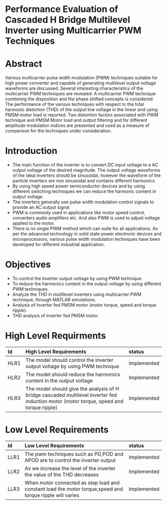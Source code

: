 # Performance Evaluation of Cascaded H Bridge Multilevel Inverter using Multicarrier PWM Techniques

# Abstract
Various multicarrier pulse width modulation (PWM) techniques suitable for high power converter and capable of generating multilevel output voltage waveforms are discussed. Several interesting characteristics of the multicarrier PWM techniques are revealed. A multicarrier PWM technique combining the disposition and the phase shifted concepts is considered. The performance of the various techniques with respect to the total harmonic distortion (THD) of the output line voltage in the linear and using PMSM motor load is reported. Two distortion factors associated with PWM technique and PMSM Motor load and output filtering and for different amplitude modulation indices are presented and used as a measure of comparison for the techniques under consideration.	

# Introduction
- The main function of the inverter is to convert DC input voltage to a AC output voltage of the desired magnitude. The output voltage waveforms of the ideal inverters should be sinusoidal, however the waveform of the particle inverters are non sinusoidal and contains different harmonics.
- By using high speed power semiconductor devices and by using different switching techniques we can reduce the harmonic content in output voltage.
- The inverters generally use pulse width modulation control signals to provide an AC output signal.
- PWM is commonly used in applications like motor speed control, converters audio amplifiers etc. And also PWM is used to adjust voltage applied to the motor.
- There is no single PWM method which can suite for all applications. As per the advanced technology in solid state power electronic devices and microprocessors, various pulse width modulation techniques have been developed for different industrial application.

# Objectives
- To control the inverter output voltage by using PWM technique.
- To reduce the harmonics content in the output voltage by using different PWM techniques. 
- Analyze the THD in multilevel inverters using multicarrier PWM technique, through MATLAB simulations. 
- Analysis of Inverter fed PMSM motor (motor torque, speed and torque ripple).
- THD analysis of inverter fed PMSM motor. 


# High Level Requirments
| Id          |  High Level Requirements  |    status  |
| :--        | :--          |   :--     |
| HLR1        | The model should control the inverter output voltage by using PWM technique   | Implemented |
| HLR2        | The model should reduce the harmonics content in the output voltage |  Implemented|
| HLR3        | The model should give the analysis of H bridge cascaded multilevel inverter fed induction motor (motor torque, speed and torque ripple) | Implemented |

# Low Level Requirements
| Id          |  Low Level Requirements  |    status  |
| :--        | :--          |   :--     |
| LLR1        | The pwm techniques such as PD,POD and APOD are to control the inverter output  | Implemented |
| LLR2        | As we increase the level of the inverter the value of the THD decreases  | Implemented |
| LLR3       | When motor connected as step load and constant load the motor torque,speed and torque ripple will varies  | Implemented |
